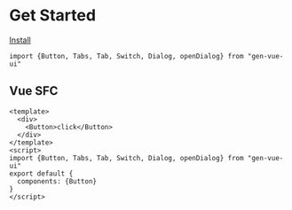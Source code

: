 # Get Started

[Install](#/doc/install)

```
import {Button, Tabs, Tab, Switch, Dialog, openDialog} from "gen-vue-ui"
```

## Vue SFC

```
<template>
  <div>
    <Button>click</Button>
  </div>
</template>
<script>
import {Button, Tabs, Tab, Switch, Dialog, openDialog} from "gen-vue-ui"
export default {
  components: {Button}
}
</script>
```
